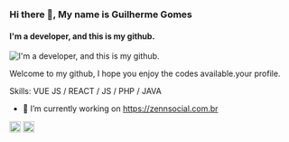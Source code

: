 ### Hi there 👋, My name is Guilherme Gomes
#### I'm a developer, and this is my github.
![I'm a developer, and this is my github.](https://uploaddeimagens.com.br/images/002/814/129/original/banner-discovery-developer.png?1596651114)

Welcome to my github, I hope you enjoy the codes available.your profile.

Skills: VUE JS / REACT / JS / PHP / JAVA

- 🔭 I’m currently working on https://zennsocial.com.br 


[<img src='https://cdn.jsdelivr.net/npm/simple-icons@3.0.1/icons/linkedin.svg' alt='linkedin' height='20'>](https://www.linkedin.com/in/https://www.linkedin.com/in/guilherme-dev1//)  [<img src='https://cdn.jsdelivr.net/npm/simple-icons@3.0.1/icons/twitter.svg' alt='twitter' height='20'>](https://twitter.com/https://twitter.com/zennsocial)  

